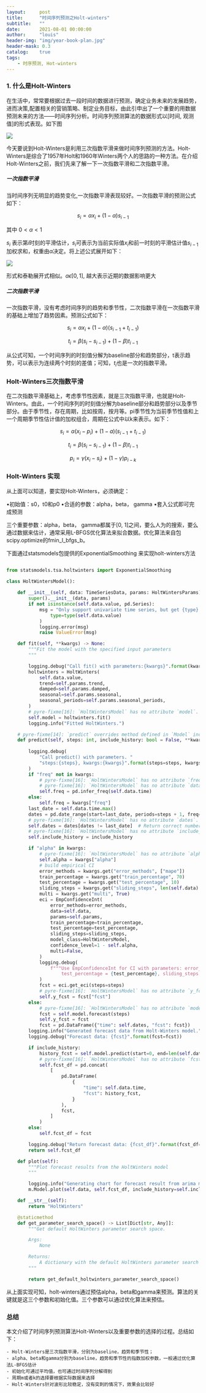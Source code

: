 ```yaml
---
layout:     post
title:      "时间序列预测之Holt-winters"
subtitle:   ""
date:       2021-08-01 00:00:00
author:     "louis"
header-img: "img/year-book-plan.jpg"
header-mask: 0.3
catalog:    true
tags:
    - 时序预测, Hot-winters
---
```


### 1. 什么是Holt-Winters

在生活中，常常要根据过去一段时间的数据进行预测，确定业务未来的发展趋势，进而决策,配置相关的营销策略、制定业务目标，由此引申出了一个重要的用数据预测未来的方法——时间序列分析。时间序列预测算法的数据形式以[时间, 观测值]的形式表现。如下图

![](https://raw.githubusercontent.com/louis-xy/louis-xy.github.io/master/img/in-post/timeseries_hotwinters/timeseries.jpg)

今天要说到Holt-Winters是利用三次指数平滑来做时间序列预测的方法。Holt-Winters是综合了1957年Holt和1960年Winters两个人的思路的一种方法。在介绍Holt-Winters之前，我们先来了解一下一次指数平滑和二次指数平滑。

##### 一次指数平滑

当时间序列无明显的趋势变化,一次指数平滑表现较好。一次指数平滑的预测公式如下：

$$s_i = \alpha x_i + (1-\alpha )s_{i-1}$$

其中 $0<\alpha<1$

$s_i$ 表示第$i$时刻的平滑估计，$s_i$可表示为当前实际值$x_i$和前一时刻的平滑估计值$s_{i-1}$加权求和，权重由$\alpha$决定。将上述公式展开如下：

![](https://raw.githubusercontent.com/louis-xy/louis-xy.github.io/master/img/in-post/timeseries_hotwinters/gongshi.png)

形式和泰勒展开式相似。$\alpha \epsilon [0, 1]$, 越大表示近期的数据影响更大

##### 二次指数平滑

一次指数平滑，没有考虑时间序列的趋势和季节性，二次指数平滑在一次指数平滑的基础上增加了趋势因素。预测公式如下：

$$s_i = \alpha x_i + (1- \alpha )(s_{i-1} + t_{i-1})$$

$$t_i = \beta (s_i - s_{i-1}) + (1-\beta )t_{i-1}$$

从公式可知，一个时间序列的时刻值分解为baseline部分和趋势部分，t表示趋势，可以表示为连续两个时刻的差值；可知，$t_i$也是一次的指数平滑。

### Holt-Winters三次指数平滑

在二次指数平滑基础上，考虑季节性因素，就是三次指数平滑，也就是Holt-Winters。由此，一个时间序列的时刻值分解为baseline部分和趋势部分以及季节部分。由于季节性，存在周期，比如按周，按月等。pi季节性为当前季节性值和上一个周期季节性估计值的加权组合，周期在公式中以k来表示。如下：

$$s_i = \alpha (x_i - p_i) + (1-a)(s_{i-1} + t_{i-1})$$

$$t_i = \beta(s_i - s_{i-1}) + (1-\beta)t_{i-1}$$

$$p_i = \gamma(x_i - s_i) + (1-\gamma)p_{i-k}$$


### Holt-Winters 实现

从上面可以知道，要实现Holt-Winters，必须确定：

•初始值：s0，t0和p0
•合适的参数：alpha，beta， gamma
•套入公式即可完成预测

三个重要参数：alpha，beta， gamma都属于[0, 1]之间，要么人为的搜索，要么通过数据来估计，通常采用L-BFGS优化算法来拟合数据。优化算法来自包scipy.optimize的fmin_l_bfgs_b。

下面通过statsmodels包提供的ExponentialSmoothing 来实现holt-winters方法

```python

from statsmodels.tsa.holtwinters import ExponentialSmoothing

class HoltWintersModel():
    
    def __init__(self, data: TimeSeriesData, params: HoltWintersParams) -> None:
        super().__init__(data, params)
        if not isinstance(self.data.value, pd.Series):
            msg = "Only support univariate time series, but get {type}.".format(
                type=type(self.data.value)
            )
            logging.error(msg)
            raise ValueError(msg)

    def fit(self, **kwargs) -> None:
        """Fit the model with the specified input parameters
        """

        logging.debug("Call fit() with parameters:{kwargs}".format(kwargs=kwargs))
        holtwinters = HoltWinters(
            self.data.value,
            trend=self.params.trend,
            damped=self.params.damped,
            seasonal=self.params.seasonal,
            seasonal_periods=self.params.seasonal_periods,
        )
        # pyre-fixme[16]: `HoltWintersModel` has no attribute `model`.
        self.model = holtwinters.fit()
        logging.info("Fitted HoltWinters.")

    # pyre-fixme[14]: `predict` overrides method defined in `Model` inconsistently.
    def predict(self, steps: int, include_history: bool = False, **kwargs) -> pd.DataFrame:
        
        logging.debug(
            "Call predict() with parameters. "
            "steps:{steps}, kwargs:{kwargs}".format(steps=steps, kwargs=kwargs)
        )
        if "freq" not in kwargs:
            # pyre-fixme[16]: `HoltWintersModel` has no attribute `freq`.
            # pyre-fixme[16]: `HoltWintersModel` has no attribute `data`.
            self.freq = pd.infer_freq(self.data.time)
        else:
            self.freq = kwargs["freq"]
        last_date = self.data.time.max()
        dates = pd.date_range(start=last_date, periods=steps + 1, freq=self.freq)
        # pyre-fixme[16]: `HoltWintersModel` has no attribute `dates`.
        self.dates = dates[dates != last_date]  # Return correct number of periods
        # pyre-fixme[16]: `HoltWintersModel` has no attribute `include_history`.
        self.include_history = include_history

        if "alpha" in kwargs:
            # pyre-fixme[16]: `HoltWintersModel` has no attribute `alpha`.
            self.alpha = kwargs["alpha"]
            # build empirical CI
            error_methods = kwargs.get("error_methods", ["mape"])
            train_percentage = kwargs.get("train_percentage", 70)
            test_percentage = kwargs.get("test_percentage", 10)
            sliding_steps = kwargs.get("sliding_steps", len(self.data) // 5)
            multi = kwargs.get("multi", True)
            eci = EmpConfidenceInt(
                error_methods=error_methods,
                data=self.data,
                params=self.params,
                train_percentage=train_percentage,
                test_percentage=test_percentage,
                sliding_steps=sliding_steps,
                model_class=HoltWintersModel,
                confidence_level=1 - self.alpha,
                multi=False,
            )
            logging.debug(
                f"""Use EmpConfidenceInt for CI with parameters: error_methods = {error_methods}, train_percentage = {train_percentage},
                    test_percentage = {test_percentage}, sliding_steps = {sliding_steps}, confidence_level = {1-self.alpha}, multi={multi}."""
            )
            fcst = eci.get_eci(steps=steps)
            # pyre-fixme[16]: `HoltWintersModel` has no attribute `y_fcst`.
            self.y_fcst = fcst["fcst"]
        else:
            # pyre-fixme[16]: `HoltWintersModel` has no attribute `model`.
            fcst = self.model.forecast(steps)
            self.y_fcst = fcst
            fcst = pd.DataFrame({"time": self.dates, "fcst": fcst})
        logging.info("Generated forecast data from Holt-Winters model.")
        logging.debug("Forecast data: {fcst}".format(fcst=fcst))

        if include_history:
            history_fcst = self.model.predict(start=0, end=len(self.data.time))
            # pyre-fixme[16]: `HoltWintersModel` has no attribute `fcst_df`.
            self.fcst_df = pd.concat(
                [
                    pd.DataFrame(
                        {
                            "time": self.data.time,
                            "fcst": history_fcst,
                        }
                    ),
                    fcst,
                ]
            )
        else:
            self.fcst_df = fcst

        logging.debug("Return forecast data: {fcst_df}".format(fcst_df=self.fcst_df))
        return self.fcst_df

    def plot(self):
        """Plot forecast results from the HoltWinters model
        """

        logging.info("Generating chart for forecast result from arima model.")
        m.Model.plot(self.data, self.fcst_df, include_history=self.include_history)

    def __str__(self):
        return "HoltWinters"

    @staticmethod
    def get_parameter_search_space() -> List[Dict[str, Any]]:
        """Get default HoltWinters parameter search space.

        Args:
            None

        Returns:
            A dictionary with the default HoltWinters parameter search space
        """

        return get_default_holtwinters_parameter_search_space()

```

从上面实现可知，holt-winters通过预估alpha，beta和gamma来预测。算法的关键就是这三个参数和初始化值。三个参数可以通过优化算法来预估。

### 总结

本文介绍了时间序列预测算法Holt-Winters以及重要参数的选择的过程。总结如下：

    - Holt-Winters是三次指数平滑，分别为baseline，趋势和季节性；
    - alpha、beta和gamma分别为baseline，趋势和季节性的指数加权参数，一般通过优化算法L-BFGS估计
    - 初始化可通过平均值，也可通过时间序列分解得到
    - 周期m或者k的选择要根据实际数据来选择
    - Holt-Winters针对波形比较稳定，没有突刺的情况下，效果会比较好
